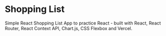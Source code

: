 # Shopping List

Simple React Shopping List App to practice React - built with React, React Router, React Context API, Chart.js, CSS Flexbox and Vercel.
